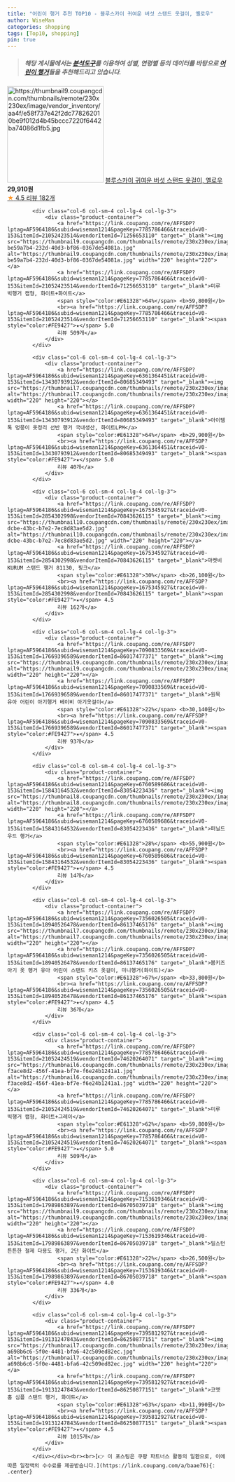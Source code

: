 ```yaml
---
title: "어린이 행거 추천 TOP10 - 블루스카이 귀여운 버섯 스탠드 옷걸이, 옐로우"
author: WiseMan
categories: shopping
tags: [Top10, shopping]
pin: true
---
```


> ##### 해당 게시물에서는 [**분석도구**](https://itemscout.io/)를 이용하여 **성별**, **연령별** 등의 데이터를 바탕으로 [**어린이 행거**](https://link.coupang.com/a/baae76)들을 추천해드리고 있습니다.
<div class="container"><div class="row">
            <div class="col-6 col-sm-4 col-lg-4 col-lg-3">
                <div class="product-container">
                    <a href="https://link.coupang.com/re/AFFSDP?lptag=AF5964186&subid=wiseman1214&pageKey=7551541262&traceid=V0-153&itemId=19874395493&vendorItemId=85485737237" target="_blank"><img src="https://thumbnail9.coupangcdn.com/thumbnails/remote/230x230ex/image/vendor_inventory/aa4f/e58f737e42f2dc778262010be9f012d4b45bccc7220f6442ba74086d1fb5.jpg" alt="https://thumbnail9.coupangcdn.com/thumbnails/remote/230x230ex/image/vendor_inventory/aa4f/e58f737e42f2dc778262010be9f012d4b45bccc7220f6442ba74086d1fb5.jpg" width="220" height="220"></a>
                    <a href="https://link.coupang.com/re/AFFSDP?lptag=AF5964186&subid=wiseman1214&pageKey=7551541262&traceid=V0-153&itemId=19874395493&vendorItemId=85485737237" target="_blank">블루스카이 귀여운 버섯 스탠드 옷걸이, 옐로우</a>
                    <span style="color:#E61328"></span> <b>29,910원</b>
                    <br><a href="https://link.coupang.com/re/AFFSDP?lptag=AF5964186&subid=wiseman1214&pageKey=7551541262&traceid=V0-153&itemId=19874395493&vendorItemId=85485737237" target="_blank"><span style="color:#FE9427">★</span> 4.5
                    리뷰 182개</a>
                </div>
            </div>
            
            <div class="col-6 col-sm-4 col-lg-4 col-lg-3">
                <div class="product-container">
                    <a href="https://link.coupang.com/re/AFFSDP?lptag=AF5964186&subid=wiseman1214&pageKey=7785786466&traceid=V0-153&itemId=21052423514&vendorItemId=71256653110" target="_blank"><img src="https://thumbnail9.coupangcdn.com/thumbnails/remote/230x230ex/image/retail/images/358342888181797-be59a7b4-232d-40d3-bf86-0367de54081a.jpg" alt="https://thumbnail9.coupangcdn.com/thumbnails/remote/230x230ex/image/retail/images/358342888181797-be59a7b4-232d-40d3-bf86-0367de54081a.jpg" width="220" height="220"></a>
                    <a href="https://link.coupang.com/re/AFFSDP?lptag=AF5964186&subid=wiseman1214&pageKey=7785786466&traceid=V0-153&itemId=21052423514&vendorItemId=71256653110" target="_blank">미루 빅행거 캡형, 화이트+화이트</a>
                    <span style="color:#E61328">64%</span> <b>59,800원</b>
                    <br><a href="https://link.coupang.com/re/AFFSDP?lptag=AF5964186&subid=wiseman1214&pageKey=7785786466&traceid=V0-153&itemId=21052423514&vendorItemId=71256653110" target="_blank"><span style="color:#FE9427">★</span> 5.0
                    리뷰 509개</a>
                </div>
            </div>
            
            <div class="col-6 col-sm-4 col-lg-4 col-lg-3">
                <div class="product-container">
                    <a href="https://link.coupang.com/re/AFFSDP?lptag=AF5964186&subid=wiseman1214&pageKey=6361364451&traceid=V0-153&itemId=13430793912&vendorItemId=80685349493" target="_blank"><img src="https://thumbnail7.coupangcdn.com/thumbnails/remote/230x230ex/image/vendor_inventory/599d/5f7f4063909cbcda59da3024fb6e1df6374ceb38226f9be29e2fcc5791f7.jpg" alt="https://thumbnail7.coupangcdn.com/thumbnails/remote/230x230ex/image/vendor_inventory/599d/5f7f4063909cbcda59da3024fb6e1df6374ceb38226f9be29e2fcc5791f7.jpg" width="220" height="220"></a>
                    <a href="https://link.coupang.com/re/AFFSDP?lptag=AF5964186&subid=wiseman1214&pageKey=6361364451&traceid=V0-153&itemId=13430793912&vendorItemId=80685349493" target="_blank">아이템톡 멍뭉이 옷정리 선반 행거 국내생산, 화이트LPM</a>
                    <span style="color:#E61328">64%</span> <b>29,900원</b>
                    <br><a href="https://link.coupang.com/re/AFFSDP?lptag=AF5964186&subid=wiseman1214&pageKey=6361364451&traceid=V0-153&itemId=13430793912&vendorItemId=80685349493" target="_blank"><span style="color:#FE9427">★</span> 5.0
                    리뷰 40개</a>
                </div>
            </div>
            
            <div class="col-6 col-sm-4 col-lg-4 col-lg-3">
                <div class="product-container">
                    <a href="https://link.coupang.com/re/AFFSDP?lptag=AF5964186&subid=wiseman1214&pageKey=1675345927&traceid=V0-153&itemId=2854302998&vendorItemId=70843626115" target="_blank"><img src="https://thumbnail10.coupangcdn.com/thumbnails/remote/230x230ex/image/retail/images/2020/05/22/16/8/17251350-dcbe-43bc-b7e2-7ec8d83ae5d2.jpg" alt="https://thumbnail10.coupangcdn.com/thumbnails/remote/230x230ex/image/retail/images/2020/05/22/16/8/17251350-dcbe-43bc-b7e2-7ec8d83ae5d2.jpg" width="220" height="220"></a>
                    <a href="https://link.coupang.com/re/AFFSDP?lptag=AF5964186&subid=wiseman1214&pageKey=1675345927&traceid=V0-153&itemId=2854302998&vendorItemId=70843626115" target="_blank">마켓비 KURUM 스탠드 행거 81130, 핑크</a>
                    <span style="color:#E61328">30%</span> <b>26,100원</b>
                    <br><a href="https://link.coupang.com/re/AFFSDP?lptag=AF5964186&subid=wiseman1214&pageKey=1675345927&traceid=V0-153&itemId=2854302998&vendorItemId=70843626115" target="_blank"><span style="color:#FE9427">★</span> 4.5
                    리뷰 162개</a>
                </div>
            </div>
            
            <div class="col-6 col-sm-4 col-lg-4 col-lg-3">
                <div class="product-container">
                    <a href="https://link.coupang.com/re/AFFSDP?lptag=AF5964186&subid=wiseman1214&pageKey=7090833569&traceid=V0-153&itemId=17669396589&vendorItemId=86017477371" target="_blank"><img src="https://thumbnail9.coupangcdn.com/thumbnails/remote/230x230ex/image/vendor_inventory/e00d/4e0ace0e4951f4fcf7e2a996582616ee2813319f202a67fc0f247b12013f.jpg" alt="https://thumbnail9.coupangcdn.com/thumbnails/remote/230x230ex/image/vendor_inventory/e00d/4e0ace0e4951f4fcf7e2a996582616ee2813319f202a67fc0f247b12013f.jpg" width="220" height="220"></a>
                    <a href="https://link.coupang.com/re/AFFSDP?lptag=AF5964186&subid=wiseman1214&pageKey=7090833569&traceid=V0-153&itemId=17669396589&vendorItemId=86017477371" target="_blank">원목 유아 어린이 아기행거 베이비 아기옷걸이</a>
                    <span style="color:#E61328">22%</span> <b>30,140원</b>
                    <br><a href="https://link.coupang.com/re/AFFSDP?lptag=AF5964186&subid=wiseman1214&pageKey=7090833569&traceid=V0-153&itemId=17669396589&vendorItemId=86017477371" target="_blank"><span style="color:#FE9427">★</span> 4.5
                    리뷰 93개</a>
                </div>
            </div>
            
            <div class="col-6 col-sm-4 col-lg-4 col-lg-3">
                <div class="product-container">
                    <a href="https://link.coupang.com/re/AFFSDP?lptag=AF5964186&subid=wiseman1214&pageKey=6760589686&traceid=V0-153&itemId=15843164532&vendorItemId=83054223436" target="_blank"><img src="https://thumbnail8.coupangcdn.com/thumbnails/remote/230x230ex/image/vendor_inventory/1aed/55756438bf0e9b7018af182b95a4040a04d8a3a8ac4a67424e56c633c04f.jpg" alt="https://thumbnail8.coupangcdn.com/thumbnails/remote/230x230ex/image/vendor_inventory/1aed/55756438bf0e9b7018af182b95a4040a04d8a3a8ac4a67424e56c633c04f.jpg" width="220" height="220"></a>
                    <a href="https://link.coupang.com/re/AFFSDP?lptag=AF5964186&subid=wiseman1214&pageKey=6760589686&traceid=V0-153&itemId=15843164532&vendorItemId=83054223436" target="_blank">퍼닐드 우드 행거</a>
                    <span style="color:#E61328">28%</span> <b>55,900원</b>
                    <br><a href="https://link.coupang.com/re/AFFSDP?lptag=AF5964186&subid=wiseman1214&pageKey=6760589686&traceid=V0-153&itemId=15843164532&vendorItemId=83054223436" target="_blank"><span style="color:#FE9427">★</span> 4.5
                    리뷰 14개</a>
                </div>
            </div>
            
            <div class="col-6 col-sm-4 col-lg-4 col-lg-3">
                <div class="product-container">
                    <a href="https://link.coupang.com/re/AFFSDP?lptag=AF5964186&subid=wiseman1214&pageKey=7356026505&traceid=V0-153&itemId=18940526478&vendorItemId=86137465176" target="_blank"><img src="https://thumbnail7.coupangcdn.com/thumbnails/remote/230x230ex/image/vendor_inventory/5ba1/c176475097cd5283f168262c6b9916b46defd84b0e3fe522f09a72467ee7.png" alt="https://thumbnail7.coupangcdn.com/thumbnails/remote/230x230ex/image/vendor_inventory/5ba1/c176475097cd5283f168262c6b9916b46defd84b0e3fe522f09a72467ee7.png" width="220" height="220"></a>
                    <a href="https://link.coupang.com/re/AFFSDP?lptag=AF5964186&subid=wiseman1214&pageKey=7356026505&traceid=V0-153&itemId=18940526478&vendorItemId=86137465176" target="_blank">봄키즈 아기 옷 행거 유아 어린이 스탠드 키즈 옷걸이, 미니행거(화이트)</a>
                    <span style="color:#E61328">67%</span> <b>33,800원</b>
                    <br><a href="https://link.coupang.com/re/AFFSDP?lptag=AF5964186&subid=wiseman1214&pageKey=7356026505&traceid=V0-153&itemId=18940526478&vendorItemId=86137465176" target="_blank"><span style="color:#FE9427">★</span> 4.5
                    리뷰 36개</a>
                </div>
            </div>
            
            <div class="col-6 col-sm-4 col-lg-4 col-lg-3">
                <div class="product-container">
                    <a href="https://link.coupang.com/re/AFFSDP?lptag=AF5964186&subid=wiseman1214&pageKey=7785786466&traceid=V0-153&itemId=21052424519&vendorItemId=74620264071" target="_blank"><img src="https://thumbnail6.coupangcdn.com/thumbnails/remote/230x230ex/image/retail/images/358343028430518-f3ace8d2-456f-41ea-bf7e-f6e24b1241a1.jpg" alt="https://thumbnail6.coupangcdn.com/thumbnails/remote/230x230ex/image/retail/images/358343028430518-f3ace8d2-456f-41ea-bf7e-f6e24b1241a1.jpg" width="220" height="220"></a>
                    <a href="https://link.coupang.com/re/AFFSDP?lptag=AF5964186&subid=wiseman1214&pageKey=7785786466&traceid=V0-153&itemId=21052424519&vendorItemId=74620264071" target="_blank">미루 빅행거 캡형, 화이트+그레이</a>
                    <span style="color:#E61328">62%</span> <b>59,800원</b>
                    <br><a href="https://link.coupang.com/re/AFFSDP?lptag=AF5964186&subid=wiseman1214&pageKey=7785786466&traceid=V0-153&itemId=21052424519&vendorItemId=74620264071" target="_blank"><span style="color:#FE9427">★</span> 5.0
                    리뷰 509개</a>
                </div>
            </div>
            
            <div class="col-6 col-sm-4 col-lg-4 col-lg-3">
                <div class="product-container">
                    <a href="https://link.coupang.com/re/AFFSDP?lptag=AF5964186&subid=wiseman1214&pageKey=7153619346&traceid=V0-153&itemId=17989863897&vendorItemId=86705039718" target="_blank"><img src="https://thumbnail9.coupangcdn.com/thumbnails/remote/230x230ex/image/vendor_inventory/9b76/815bb99fdadcb9dd0e27f5dadea18be0c063b153a971715ec21a372e5dbb.jpg" alt="https://thumbnail9.coupangcdn.com/thumbnails/remote/230x230ex/image/vendor_inventory/9b76/815bb99fdadcb9dd0e27f5dadea18be0c063b153a971715ec21a372e5dbb.jpg" width="220" height="220"></a>
                    <a href="https://link.coupang.com/re/AFFSDP?lptag=AF5964186&subid=wiseman1214&pageKey=7153619346&traceid=V0-153&itemId=17989863897&vendorItemId=86705039718" target="_blank">밀스턴 튼튼한 철제 다용도 행거, 2단 화이트</a>
                    <span style="color:#E61328">22%</span> <b>26,500원</b>
                    <br><a href="https://link.coupang.com/re/AFFSDP?lptag=AF5964186&subid=wiseman1214&pageKey=7153619346&traceid=V0-153&itemId=17989863897&vendorItemId=86705039718" target="_blank"><span style="color:#FE9427">★</span> 4.0
                    리뷰 336개</a>
                </div>
            </div>
            
            <div class="col-6 col-sm-4 col-lg-4 col-lg-3">
                <div class="product-container">
                    <a href="https://link.coupang.com/re/AFFSDP?lptag=AF5964186&subid=wiseman1214&pageKey=7395812927&traceid=V0-153&itemId=19131247843&vendorItemId=86250877151" target="_blank"><img src="https://thumbnail7.coupangcdn.com/thumbnails/remote/230x230ex/image/retail/images/4282188111833099-a698b6c6-5f0e-4481-bfa6-42c509ed82ec.jpg" alt="https://thumbnail7.coupangcdn.com/thumbnails/remote/230x230ex/image/retail/images/4282188111833099-a698b6c6-5f0e-4481-bfa6-42c509ed82ec.jpg" width="220" height="220"></a>
                    <a href="https://link.coupang.com/re/AFFSDP?lptag=AF5964186&subid=wiseman1214&pageKey=7395812927&traceid=V0-153&itemId=19131247843&vendorItemId=86250877151" target="_blank">코멧 홈 심플 스탠드 행거, 화이트</a>
                    <span style="color:#E61328">63%</span> <b>11,990원</b>
                    <br><a href="https://link.coupang.com/re/AFFSDP?lptag=AF5964186&subid=wiseman1214&pageKey=7395812927&traceid=V0-153&itemId=19131247843&vendorItemId=86250877151" target="_blank"><span style="color:#FE9427">★</span> 4.5
                    리뷰 1015개</a>
                </div>
            </div>
            </div></div><br><br>[👉 이 포스팅은 쿠팡 파트너스 활동의 일환으로, 이에 따른 일정액의 수수료를 제공받습니다.](https://link.coupang.com/a/baae76){: .center}